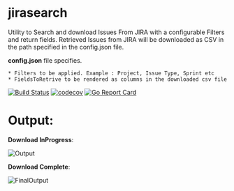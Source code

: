 # jirasearch
Utility to Search and download Issues From JIRA with a configurable Filters and return fields. Retrieved Issues from JIRA will be downloaded as CSV in the path specified in the config.json file.

**config.json** file specifies.

    * Filters to be applied. Example : Project, Issue Type, Sprint etc
    * FieldsToRetrive to be rendered as columns in the downloaded csv file

    

[![Build Status](https://travis-ci.org/KrishKayc/jirasearch.svg?branch=master)](https://travis-ci.org/KrishKayc/jirasearch)  [![codecov](https://codecov.io/gh/KrishKayc/jirasearch/branch/master/graph/badge.svg)](https://codecov.io/gh/KrishKayc/jirasearch)      [![Go Report Card](https://goreportcard.com/badge/github.com/KrishKayc/jirasearch)](https://goreportcard.com/report/github.com/KrishKayc/jirasearch)

# Output:
**Download InProgress**:

![Output](https://github.com/KrishKayc/goJIRA/blob/master/output_screenshots/jiraSearch_finaloutput1.jpg)

**Download Complete**:

![FinalOutput](https://github.com/KrishKayc/goJIRA/blob/master/output_screenshots/jiraSearch_finaloutput2.jpg)

